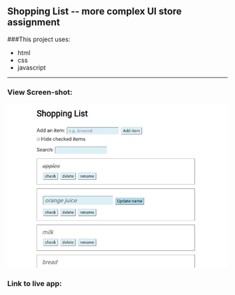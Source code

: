 ## Shopping List -- more complex UI store assignment

###This project uses:
 - html
 - css
 - javascript

--------------------------------------------------

### View Screen-shot:

![shopping list screenshot](ShoppingListView.jpg)


### Link to live app:

